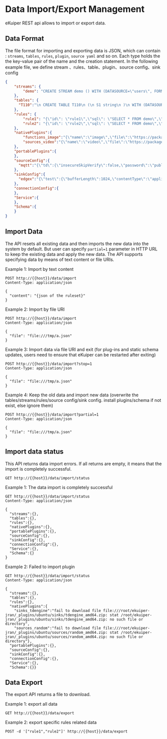 # Data Import/Export Management

eKuiper REST api allows to import or export data.

## Data Format

The file format for importing and exporting data is JSON, which can contain : `streams`, `tables`, `rules`, `plugin`, `source yaml` and so on. Each type holds the the key-value pair of the name and the creation statement. In the following example file, we define stream 、rules、table、plugin、source config、sink config

```json
{
    "streams": {
        "demo": "CREATE STREAM demo () WITH (DATASOURCE=\"users\", FORMAT=\"JSON\")"
    },
    "tables": {
      "T110":"\n CREATE TABLE T110\n (\n S1 string\n )\n WITH (DATASOURCE=\"test.json\", FORMAT=\"json\", TYPE=\"file\", KIND=\"scan\", );\n "
    },
    "rules": {
        "rule1": "{\"id\": \"rule1\",\"sql\": \"SELECT * FROM demo\",\"actions\": [{\"log\": {}}]}",
        "rule2": "{\"id\": \"rule2\",\"sql\": \"SELECT * FROM demo\",\"actions\": [{  \"log\": {}}]}"
    },
    "nativePlugins":{
        "functions_image":"{\"name\":\"image\",\"file\":\"https://packages.emqx.net/kuiper-plugins/1.8.1/debian/functions/image_amd64.zip\",\"shellParas\":[]}",
        "sources_video":"{\"name\":\"video\",\"file\":\"https://packages.emqx.net/kuiper-plugins/1.8.1/debian/sources/video_amd64.zip\",\"shellParas\":[]}"
    },
    "portablePlugins":{
    },
    "sourceConfig":{
      "mqtt":"{\"td\":{\"insecureSkipVerify\":false,\"password\":\"public\",\"protocolVersion\":\"3.1.1\",\"qos\":1,\"server\":\"tcp://broker.emqx.io:1883\",\"username\":\"admin\"},\"test\":{\"insecureSkipVerify\":false,\"password\":\"public\",\"protocolVersion\":\"3.1.1\",\"qos\":1,\"server\":\"tcp://127.0.0.1:1883\",\"username\":\"admin\"}}"
    },
    "sinkConfig":{
      "edgex":"{\"test\":{\"bufferLength\":1024,\"contentType\":\"application/json\",\"enableCache\":false,\"format\":\"json\",\"messageType\":\"event\",\"omitIfEmpty\":false,\"port\":6379,\"protocol\":\"redis\",\"sendSingle\":true,\"server\":\"localhost\",\"topic\":\"application\",\"type\":\"redis\"}}"
    },
    "connectionConfig":{
    },
    "Service":{
    },
    "Schema":{
    }
}
```

## Import Data

The API resets all existing data and then imports the new data into the system by default. But user can specify ``partial=1`` parameter in HTTP URL to keep the existing data and apply the new data.
The API supports specifying data by means of text content or file URIs.

Example 1: Import by text content

```shell
POST http://{{host}}/data/import
Content-Type: application/json

{
  "content": "{json of the ruleset}"
}
```

Example 2: Import by file URI

```shell
POST http://{{host}}/data/import
Content-Type: application/json

{
  "file": "file:///tmp/a.json"
}
```

Example 3: Import data via file URI and exit (for plug-ins and static schema updates, users need to ensure that eKuiper can be restarted after exiting)

```shell
POST http://{{host}}/data/import?stop=1
Content-Type: application/json

{
  "file": "file:///tmp/a.json"
}
```

Example 4: Keep the old data and import new data (overwrite the tables/streams/rules/source config/sink config. install plugins/schema if not exist, else ignore them)

```shell
POST http://{{host}}/data/import?partial=1
Content-Type: application/json

{
  "file": "file:///tmp/a.json"
}
```

## Import data status

This API returns data import errors. If all returns are empty, it means that the import is completely successful.

```shell
GET http://{{host}}/data/import/status
```

Example 1: The data import is completely successful

```shell
GET http://{{host}}/data/import/status
Content-Type: application/json

{
  "streams":{},
  "tables":{},
  "rules":{},
  "nativePlugins":{},
  "portablePlugins":{},
  "sourceConfig":{},
  "sinkConfig":{},
  "connectionConfig":{},
  "Service":{},
  "Schema":{}
}

```

Example 2: Failed to import plugin

```shell
GET http://{{host}}/data/import/status
Content-Type: application/json

{
  "streams":{},
  "tables":{},
  "rules":{},
  "nativePlugins":{    
    "sinks_tdengine":"fail to download file file:///root/ekuiper-jran/_plugins/ubuntu/sinks/tdengine_amd64.zip: stat /root/ekuiper-jran/_plugins/ubuntu/sinks/tdengine_amd64.zip: no such file or directory",
    "sources_random":"fail to download file file:///root/ekuiper-jran/_plugins/ubuntu/sources/random_amd64.zip: stat /root/ekuiper-jran/_plugins/ubuntu/sources/random_amd64.zip: no such file or directory"},
  "portablePlugins":{},
  "sourceConfig":{},
  "sinkConfig":{},
  "connectionConfig":{},
  "Service":{},
  "Schema":{}}
```

## Data Export

The export API returns a file to download.

Example 1: export all data

```shell
GET http://{{host}}/data/export
```

Example 2: export specific rules related data

```shell
POST -d '["rule1","rule2"]' http://{{host}}/data/export
```
